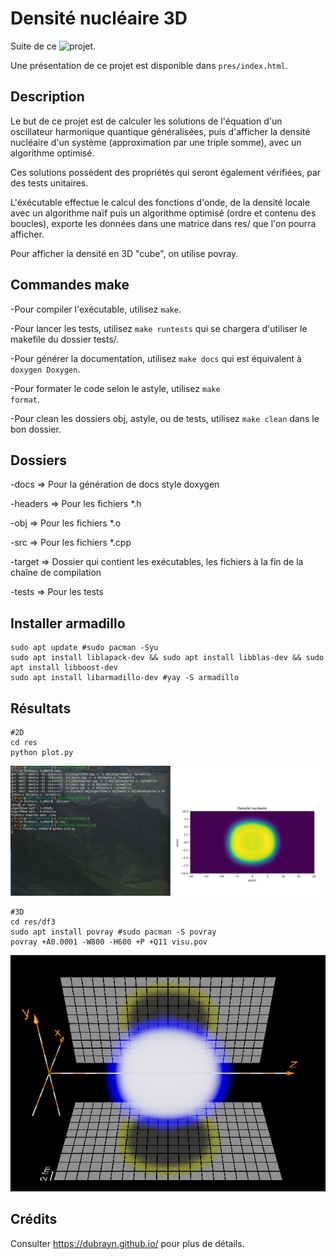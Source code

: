 # Densité nucléaire 3D

Suite de ce ![projet](https://github.com/0x14mth3n1ght/Schrodinger). 

Une présentation de ce projet est disponible dans <code>pres/index.html</code>.

## Description

Le but de ce projet est de calculer les solutions de l'équation d'un oscillateur harmonique quantique généralisées, puis d'afficher la densité nucléaire d'un système (approximation par une triple somme), avec un algorithme optimisé.

Ces solutions possèdent des propriétés qui seront également vérifiées, par des tests unitaires.

L'éxécutable effectue le calcul des fonctions d'onde, de la densité locale avec un algorithme naïf puis un algorithme optimisé (ordre et contenu des boucles), exporte les données dans une matrice dans res/ que l'on pourra afficher.

Pour afficher la densité en 3D "cube", on utilise povray.

## Commandes make

-Pour compiler l'exécutable, utilisez <code>make</code>.

-Pour lancer les tests, utilisez <code>make runtests</code> qui se chargera d'utiliser le makefile du dossier tests/.

-Pour générer la documentation, utilisez <code>make docs</code> qui est équivalent à <code>doxygen Doxygen</code>.

-Pour formater le code selon le astyle, utilisez <code>make format</code>.

-Pour clean les dossiers obj, astyle, ou de tests, utilisez <code>make clean</code> dans le bon dossier.

## Dossiers

-docs => Pour la génération de docs style doxygen

-headers => Pour les fichiers *.h

-obj => Pour les fichiers *.o

-src => Pour les fichiers *.cpp

-target => Dossier qui contient les exécutables, les fichiers à la fin de la chaîne de compilation

-tests => Pour les tests

## Installer armadillo

```
sudo apt update #sudo pacman -Syu
sudo apt install liblapack-dev && sudo apt install libblas-dev && sudo apt install libboost-dev
sudo apt install libarmadillo-dev #yay -S armadillo
```

## Résultats

```
#2D
cd res
python plot.py
```

![](plot2D.png)

```
#3D
cd res/df3
sudo apt install povray #sudo pacman -S povray
povray +A0.0001 -W800 -H600 +P +Q11 visu.pov
```

![](plot3D.png)

## Crédits

Consulter https://dubrayn.github.io/ pour plus de détails.
